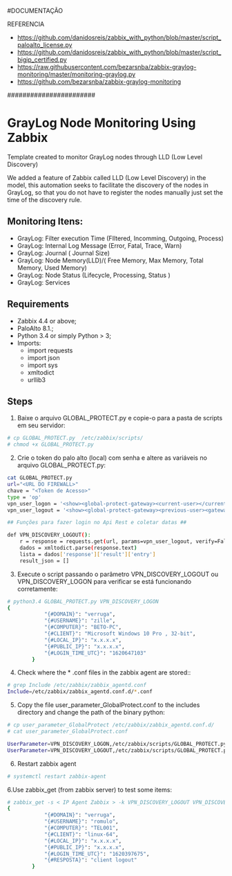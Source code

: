 

#DOCUMENTAÇÃO

REFERENCIA
- https://github.com/danidosreis/zabbix_with_python/blob/master/script_paloalto_license.py
- https://github.com/danidosreis/zabbix_with_python/blob/master/script_bigip_certified.py
- https://raw.githubusercontent.com/bezarsnba/zabbix-graylog-monitoring/master/monitoring-graylog.py
- https://github.com/bezarsnba/zabbix-graylog-monitoring


#######################
# GrayLog Node Monitoring Using Zabbix

Template created to monitor GrayLog nodes through LLD (Low Level Discovery)

We added a feature of Zabbix called LLD (Low Level Discovery) in the model, this automation seeks to facilitate the discovery of the nodes in GrayLog, so that you do not have to register the nodes manually just set the time of the discovery rule.

## Monitoring Itens:

* GrayLog: Filter execution Time (FIltered, Incomming, Outgoing, Process)
* GrayLog: Internal Log Message (Error, Fatal, Trace, Warn)
* GrayLog: Journal ( Journal Size)
* GrayLog: Node Memory(LLD)/( Free Memory, Max Memory, Total Memory, Used Memory)
* GrayLog: Node Status (Lifecycle, Processing, Status )
* GrayLog: Services


## Requirements

- Zabbix 4.4 or above;
- PaloAlto 8.1.;
- Python 3.4 or simply Python > 3;
- Imports:
    - import requests
    - import json
    - import sys
    - xmltodict
    - urllib3


## Steps

1. Baixe o arquivo GLOBAL_PROTECT.py e copie-o para a pasta de scripts em seu servidor:

```bash
# cp GLOBAL_PROTECT.py  /etc/zabbix/scripts/
# chmod +x GLOBAL_PROTECT.py
```

2. Crie o token do palo alto (local) com senha e altere as variáveis ​​no arquivo GLOBAL_PROTECT.py:

```bash
cat GLOBAL_PROTECT.py
url="<URL DO FIREWALL>"
chave = "<Token de Acesso>"
type = 'op'
vpn_user_logon = '<show><global-protect-gateway><current-user></current-user></global-protect-gateway></show>'
vpn_user_logout = '<show><global-protect-gateway><previous-user><gateway>GP-GATEWAY</gateway></previous-user></global-protect-gateway></show>'

## Funções para fazer login no Api Rest e coletar datas ##

def VPN_DISCOVERY_LOGOUT():
    r = response = requests.get(url, params=vpn_user_logout, verify=False)
    dados = xmltodict.parse(response.text)
    lista = dados['response']['result']['entry']
    result_json = []

```

3. Execute o script passando o parâmetro VPN_DISCOVERY_LOGOUT ou VPN_DISCOVERY_LOGON para verificar se está funcionando corretamente:

```bash
# python3.4 GLOBAL_PROTECT.py VPN_DISCOVERY_LOGON
{
            "{#DOMAIN}": "verruga",
            "{#USERNAME}": "zille",
            "{#COMPUTER}": "BETO-PC",
            "{#CLIENT}": "Microsoft Windows 10 Pro , 32-bit",
            "{#LOCAL_IP}": "x.x.x.x",
            "{#PUBLIC_IP}": "x.x.x.x",
            "{#LOGIN_TIME_UTC}": "1620647103"
        }
```

4. Check where the * .conf files in the zabbix agent are stored::

```bash
# grep Include /etc/zabbix/zabbix_agentd.conf
Include=/etc/zabbix/zabbix_agentd.conf.d/*.conf
```
5. Copy the file user_parameter_GlobalProtect.conf to the includes directory and change the path of the binary python:

```bash
# cp user_parameter_GlobalProtect /etc/zabbix/zabbix_agentd.conf.d/
# cat user_parameter_GlobalProtect.conf

UserParameter=VPN_DISCOVERY_LOGON,/etc/zabbix/scripts/GLOBAL_PROTECT.py VPN_DISCOVERY_LOGON
UserParameter=VPN_DISCOVERY_LOGOUT,/etc/zabbix/scripts/GLOBAL_PROTECT.py VPN_DISCOVERY_LOGOUT

```
6. Restart zabbix agent

```bash
# systemctl restart zabbix-agent
```

6.Use zabbix_get (from zabbix server) to test some items:

```bash
# zabbix_get -s < IP Agent Zabbix > -k VPN_DISCOVERY_LOGOUT VPN_DISCOVERY_LOGOUT
{
            "{#DOMAIN}": "verruga",
            "{#USERNAME}": "romulo",
            "{#COMPUTER}": "TEL001",
            "{#CLIENT}": "linux-64",
            "{#LOCAL_IP}": "x.x.x.x",
            "{#PUBLIC_IP}": "x.x.x.x",
            "{#LOGIN_TIME_UTC}": "1620397675",
            "{#RESPOSTA}": "client logout"
        }

```